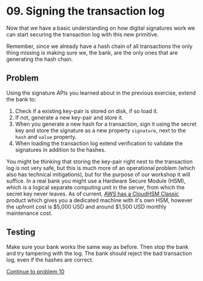 # 09. Signing the transaction log

Now that we have a basic understanding on how digital signatures work we can
start securing the transaction log with this new primitive.

Remember, since we already have a hash chain of all transactions the only thing
missing is making sure we, the bank, are the only ones that are generating the
hash chain.

## Problem

Using the signature APIs you learned about in the previous exercise, extend the
bank to:

1. Check if a existing key-pair is stored on disk, if so load it.
2. If not, generate a new key-pair and store it.
3. When you generate a new hash for a transaction, sign it using the secret key
   and store the signature as a new property `signature`, next to the `hash` and
   `value` property.
4. When loading the transaction log extend verification to validate the
   signatures in addition to the hashes.

You might be thinking that storing the key-pair right next to the transaction
log is not very safe, but this is much more of an operational problem (which
also has technical mitigations), but for the purpose of our workshop it will
suffice. In a real bank you might use a Hardware Secure Module (HSM), which is a
logical separate computing unit in the server, from which the secret key never
leaves. As of current, [AWS has a CloudHSM Classic](https://aws.amazon.com/cloudhsm/pricing-classic/)
product which gives you a dedicated machine with it's own HSM, however the
upfront cost is $5,000 USD and around $1,500 USD monthly maintenance cost.

## Testing

Make sure your bank works the same way as before. Then stop the bank and try
tampering with the log. The bank should reject the bad transaction log, even if
the hashes are correct.

[Continue to problem 10](10.md)

